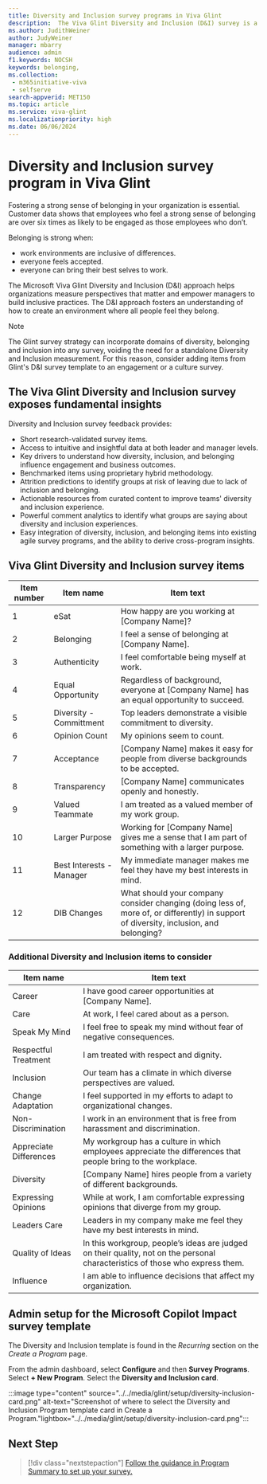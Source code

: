 ```yaml
---
title: Diversity and Inclusion survey programs in Viva Glint 
description:  The Viva Glint Diversity and Inclusion (D&I) survey is a template of items collected through extensive research, appropriate for customers who want a standalone measurement on D&I. They can also be incorporated into other programs.
ms.author: JudithWeiner
author: JudyWeiner
manager: mbarry
audience: admin
f1.keywords: NOCSH
keywords: belonging,
ms.collection: 
 - m365initiative-viva
 - selfserve
search-appverid: MET150
ms.topic: article
ms.service: viva-glint
ms.localizationpriority: high
ms.date: 06/06/2024
---
```


# Diversity and Inclusion survey program in Viva Glint

Fostering a strong sense of belonging in your organization is essential. Customer data shows that employees who feel a strong sense of belonging are over six times as likely to be engaged as those employees who don’t. 

Belonging is strong when:
- work environments are inclusive of differences.
- everyone feels accepted.
- everyone can bring their best selves to work.

The Microsoft Viva Glint Diversity and Inclusion (D&I) approach helps organizations measure perspectives that matter and empower managers to build inclusive practices. The D&I approach fosters an understanding of how to create an environment where all people feel they belong.

> [!NOTE]
> The Glint survey strategy can incorporate domains of diversity, belonging and inclusion into any survey, voiding the need for a standalone Diversity and Inclusion measurement. For this reason, consider adding items from Glint's D&I survey template to an engagement or a culture survey.
  
## The Viva Glint Diversity and Inclusion survey exposes fundamental insights 

Diversity and Inclusion survey feedback provides:

- Short research-validated survey items‌.
- Access to intuitive and insightful data at both leader and manager levels.
- Key drivers to understand how diversity, inclusion, and belonging influence engagement and business outcomes.
- Benchmarked items using proprietary hybrid methodology.
- Attrition predictions to identify groups at risk of leaving due to lack of inclusion and belonging.
- Actionable resources from curated content to improve teams' diversity and inclusion experience‌.
- Powerful comment analytics to identify what groups are saying about diversity and inclusion experiences.
- Easy integration of diversity, inclusion, and belonging items into existing agile survey programs, and the ability to derive cross-program insights.

## Viva Glint Diversity and Inclusion survey items

|Item number|Item name|Item text|
|---------- |--------|---------|
|1|eSat|How happy are you working at [Company Name]?|
|2|Belonging|I feel a sense of belonging at [Company Name].|
|3|Authenticity|I feel comfortable being myself at work.|
|4|Equal Opportunity|Regardless of background, everyone at [Company Name] has an equal opportunity to succeed.|
|5|Diversity - Committment|Top leaders demonstrate a visible commitment to diversity.|
|6|Opinion Count|My opinions seem to count.|
|7|Acceptance|[Company Name] makes it easy for people from diverse backgrounds to be accepted.|
|8|Transparency|[Company Name] communicates openly and honestly.|
|9|Valued Teammate|I am treated as a valued member of my work group.|
|10|Larger Purpose|Working for [Company Name] gives me a sense that I am part of something with a larger purpose.|
|11|Best Interests - Manager|My immediate manager makes me feel they have my best interests in mind.|
|12|DIB Changes|What should your company consider changing (doing less of, more of, or differently) in support of diversity, inclusion, and belonging?|

### Additional Diversity and Inclusion items to consider

|Item name|Item text|
|--------|---------|
|Career|I have good career opportunities at [Company Name].|
|Care|At work, I feel cared about as a person.|
|Speak My Mind|I feel free to speak my mind without fear of negative consequences.|
|Respectful Treatment|I am treated with respect and dignity.|
|Inclusion|Our team has a climate in which diverse perspectives are valued.|
|Change Adaptation|I feel supported in my efforts to adapt to organizational changes.|
|Non-Discrimination|I work in an environment that is free from harassment and discrimination.|
|Appreciate Differences|My workgroup has a culture in which employees appreciate the differences that people bring to the workplace.|
|Diversity|[Company Name] hires people from a variety of different backgrounds.|
|Expressing Opinions|While at work, I am comfortable expressing opinions that diverge from my group.|
|Leaders Care|Leaders in my company make me feel they have my best interests in mind.|
|Quality of Ideas|In this workgroup, people’s ideas are judged on their quality, not on the personal characteristics of those who express them.|
|Influence|I am able to influence decisions that affect my organization.|

## Admin setup for the Microsoft Copilot Impact survey template

The Diversity and Inclusion template is found in the *Recurring* section on the *Create a Program* page.

From the admin dashboard, select **Configure** and then **Survey Programs**.
Select **+ New Program**.
Select the **Diversity and Inclusion card**.

:::image type="content" source="../../media/glint/setup/diversity-inclusion-card.png" alt-text="Screenshot of where to select the Diversity and Inclusion Program template card in Create a Program."lightbox="../../media/glint/setup/diversity-inclusion-card.png":::

## Next Step

> [!div class="nextstepaction"] 
> [Follow the guidance in Program Summary to set up your survey.](../../glint/setup/program-summary-overview.md)
